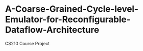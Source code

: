 # A-Coarse-Grained-Cycle-level-Emulator-for-Reconfigurable-Dataflow-Architecture
CS210 Course Project
